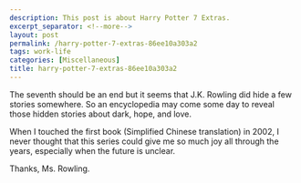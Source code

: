 ```yaml
---
description: This post is about Harry Potter 7 Extras.
excerpt_separator: <!--more-->
layout: post
permalink: /harry-potter-7-extras-86ee10a303a2
tags: work-life
categories: [Miscellaneous]
title: harry-potter-7-extras-86ee10a303a2
---
```

The seventh should be an end but it seems that J.K. Rowling did hide a few stories somewhere. So an encyclopedia may come some day to reveal those hidden stories about dark, hope, and love.

When I touched the first book (Simplified Chinese translation) in 2002, I never thought that this series could give me so much joy all through the years, especially when the future is unclear.

Thanks, Ms. Rowling.
<!--more-->